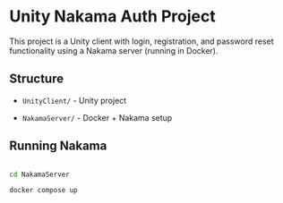 # Unity Nakama Auth Project


This project is a Unity client with login, registration, and password reset functionality using a Nakama server (running in Docker).



## Structure

- `UnityClient/` - Unity project

- `NakamaServer/` - Docker + Nakama setup


## Running Nakama


```bash

cd NakamaServer

docker compose up



